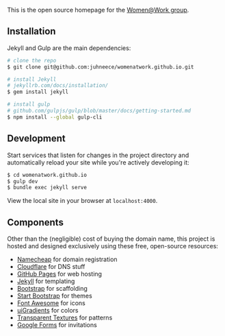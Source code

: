 This is the open source homepage for the [Women@Work group](https://womenatwork.group).

## Installation

Jekyll and Gulp are the main dependencies:

```bash
# clone the repo
$ git clone git@github.com:juhneece/womenatwork.github.io.git

# install Jekyll
# jekyllrb.com/docs/installation/
$ gem install jekyll

# install gulp
# github.com/gulpjs/gulp/blob/master/docs/getting-started.md
$ npm install --global gulp-cli
```

## Development

Start services that listen for changes in the project directory and automatically reload your site while you're actively developing it:

```bash
$ cd womenatwork.github.io
$ gulp dev
$ bundle exec jekyll serve
```

View the local site in your browser at `localhost:4000`.

## Components

Other than the (negligible) cost of buying the domain name, this project is hosted and designed exclusively using these free, open-source resources:

- [Namecheap](https://www.namecheap.com/) for domain registration
- [Cloudflare](https://www.cloudflare.com/) for DNS stuff
- [GitHub Pages](https://pages.github.com/) for web hosting
- [Jekyll](http://jekyllrb.com/) for templating
- [Bootstrap](http://getbootstrap.com/) for scaffolding
- [Start Bootstrap](https://startbootstrap.com/) for themes
- [Font Awesome](http://fontawesome.io/) for icons
- [uiGradients](https://uigradients.com/) for colors
- [Transparent Textures](https://www.transparenttextures.com/) for patterns
- [Google Forms](https://www.google.com/forms/about/) for invitations
